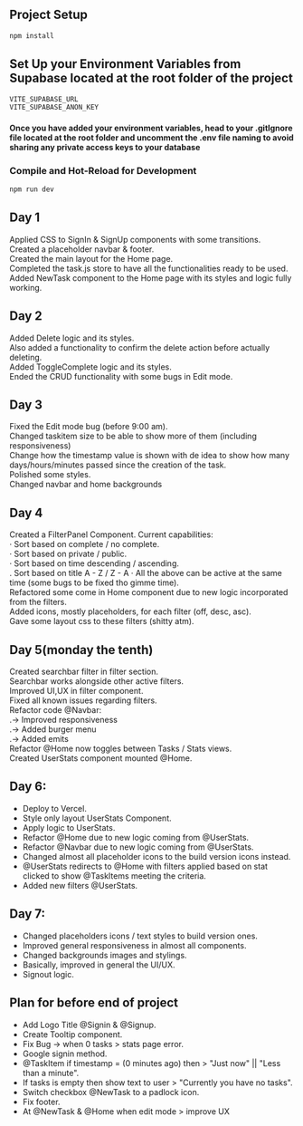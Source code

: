 
## Project Setup

```sh
npm install
```

## Set Up your Environment Variables from Supabase located at the root folder of the project
```sh
VITE_SUPABASE_URL
VITE_SUPABASE_ANON_KEY 
```
#### Once you have added your environment variables, head to your .gitIgnore file located at the root folder and uncomment the .env file naming to avoid sharing any private access keys to your database

### Compile and Hot-Reload for Development

```sh
npm run dev
```

## Day 1
Applied CSS to SignIn & SignUp components with some transitions.  
Created a placeholder navbar & footer.  
Created the main layout for the Home page.  
Completed the task.js store to have all the functionalities ready to be used.  
Added NewTask component to the Home page with its styles and logic fully working.

## Day 2
Added Delete logic and its styles.  
Also added a functionality to confirm the delete action before actually deleting.  
Added ToggleComplete logic and its styles.  
Ended the CRUD functionality with some bugs in Edit mode.  

## Day 3
Fixed the Edit mode bug (before 9:00 am).  
Changed taskitem size to be able to show more of them (including responsiveness)  
Change how the timestamp value is shown with de idea to show how many days/hours/minutes passed since the creation of the task.  
Polished some styles.  
Changed navbar and home backgrounds

## Day 4
Created a FilterPanel Component. Current capabilities:  
  · Sort based on complete / no complete.  
  · Sort based on private / public.   
  · Sort based on time descending / ascending.  
  . Sort based on title A - Z / Z - A
  · All the above can be active at the same time (some bugs to be fixed tho gimme time).  
Refactored some come in Home component due to new logic incorporated from the filters.  
Added icons, mostly placeholders, for each filter (off, desc, asc).  
Gave some layout css to these filters (shitty atm).  

## Day 5(monday the tenth)
Created searchbar filter in filter section.  
Searchbar works alongside other active filters.  
Improved UI,UX in filter component.  
Fixed all known issues regarding filters.  
Refactor code @Navbar:  
.-> Improved responsiveness  
.-> Added burger menu  
.-> Added emits  
Refactor @Home now toggles between Tasks / Stats views.  
Created UserStats component mounted @Home.  

## Day 6:
- Deploy to Vercel.  
- Style only layout UserStats Component.  
- Apply logic to UserStats.  
- Refactor @Home due to new logic coming from @UserStats.  
- Refactor @Navbar due to new logic coming from @UserStats.  
- Changed almost all placeholder icons to the build version icons instead.  
- @UserStats redirects to @Home with filters applied based on stat clicked to show @TaskItems meeting the criteria.  
- Added new filters @UserStats.  

## Day 7:
- Changed placeholders icons / text styles to build version ones.  
- Improved general responsiveness in almost all components.  
- Changed backgrounds images and stylings.  
- Basically, improved in general the UI/UX.  
- Signout logic.  

## Plan for before end of project  
- Add Logo Title @Signin & @Signup.  
- Create Tooltip component.  
- Fix Bug -> when 0 tasks > stats page error.  
- Google signin method.  
- @TaskItem if timestamp = (0 minutes ago) then > "Just now" || "Less than a minute".  
- If tasks is empty then show text to user > "Currently you have no tasks".  
- Switch checkbox @NewTask to a padlock icon.  
- Fix footer.  
- At @NewTask & @Home when edit mode > improve UX